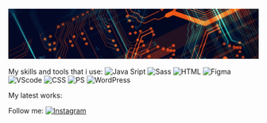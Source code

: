 ![Header](https://github.com/se-a11gh/se-a11gh/blob/main/assets/technoPhoto2.jpg)

My skills and tools that i use:
![Java Sript](https://img.shields.io/badge/-JavaScript-yellow?style=flat&logo=JavaScript&logoColor=black)
![Sass](https://img.shields.io/badge/-Sass-white?style=flat&logo=Sass&logoColor=FF69B4)
![HTML](https://img.shields.io/badge/-HTML-white?style=flat&logo=html5&logoColor=E34F26)
![Figma](https://img.shields.io/badge/-Figma-white?style=flat&logo=figma&logoColor=black)
![VScode](https://img.shields.io/badge/-VScode-white?style=flat&logo=visualstudiocode&logoColor=007ACC)
![CSS](https://img.shields.io/badge/-CSS-white?style=flat&logo=css3&logoColor=1572B6)
![PS](https://img.shields.io/badge/-PS-white?style=flat&logo=adobephotoshop&logoColor=31A8FF)
![WordPress](https://img.shields.io/badge/-WordPress-white?style=flat&logo=wordpress&logoColor=21759B)

My latest works:

Follow me:
[![Instagram](https://img.shields.io/badge/-Instagram-FF1493?style=flat&logo=Instagram&logoColor=black)](https://www.instagram.com/trubnsergey/)
